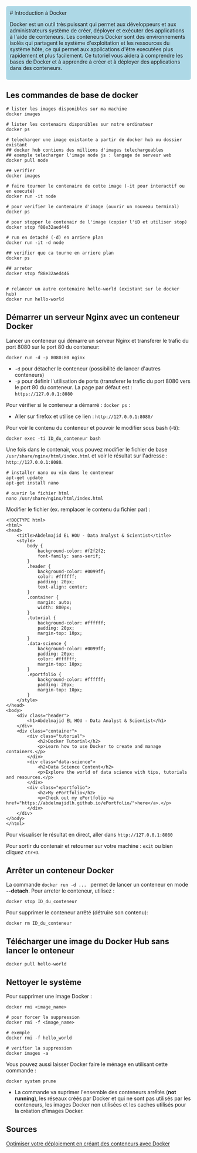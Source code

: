 <div style="background-color: #ADD8E6; padding: 10px; border-radius: 5px;">
# Introduction à Docker

Docker est un outil très puissant qui permet aux développeurs et aux administrateurs système de créer, déployer et exécuter des applications à l'aide de conteneurs. Les conteneurs Docker sont des environnements isolés qui partagent le système d'exploitation et les ressources du système hôte, ce qui permet aux applications d'être executées plus rapidement et plus facilement. Ce tutoriel vous aidera à comprendre les bases de Docker et à apprendre à créer et à déployer des applications dans des conteneurs.
</div>

## Les commandes de base de docker
```
# lister les images disponibles sur ma machine
docker images

# lister les contenairs disponibles sur notre ordinateur
docker ps

# telecharger une image existante a partir de docker hub ou dossier existant
## docker hub contiens des millions d'images telechargeables
## exemple telecharger l'image node js : langage de serveur web
docker pull node

## verifier
docker images

# faire tourner le contenaire de cette image (-it pour interactif ou en executé)
docker run -it node 

# pour verifier le contenaire d'image (ouvrir un nouveau terminal)
docker ps

# pour stopper le contenair de l'image (copier l'iD et utiliser stop)
docker stop f88e32aed446

# run en detaché (-d) en arriere plan
docker run -it -d node

## verifier que ca tourne en arriere plan
docker ps

## arreter 
docker stop f88e32aed446


# relancer un autre contenaire hello-world (existant sur le docker hub)
docker run hello-world
```

## Démarrer un serveur Nginx avec un conteneur Docker
Lancer un conteneur qui démarre un serveur Nginx et transferer le trafic du port 8080 sur le port 80 du conteneur:
```
docker run -d -p 8080:80 nginx
```

* `-d` pour détacher le conteneur (possibilité de lancer d'autres conteneurs)
* `-p` pour définir l'utilisation de ports (transferer le trafic du port 8080 vers le port 80 du conteneur. La page par défaut est : `https://127.0.0.1:8080`

Pour vérifier si le conteneur a démarré : `docker ps` :
* Aller sur firefox et utilise ce lien : `http://127.0.0.1:8080/`

Pour voir le contenu du conteneur et pouvoir le modifier sous bash (-ti):

```
docker exec -ti ID_du_conteneur bash
```
Une fois dans le contenair, vous pouvez modifier le fichier de base `/usr/share/nginx/html/index.html` et voir le résultat sur l'adresse  : `http://127.0.0.1:8080`.

```
# installer nano ou vim dans le conteneur
apt-get update
apt-get install nano

# ouvrir le fichier html 
nano /usr/share/nginx/html/index.html
```

Modifier le fichier (ex. remplacer le contenu du fichier par) :
```
<!DOCTYPE html>
<html>
<head>
    <title>Abdelmajid EL HOU - Data Analyst & Scientist</title>
    <style>
        body {
            background-color: #f2f2f2;
            font-family: sans-serif;
        }
        .header {
            background-color: #0099ff;
            color: #ffffff;
            padding: 20px;
            text-align: center;
        }
        .container {
            margin: auto;
            width: 800px;
        }
        .tutorial {
            background-color: #ffffff;
            padding: 20px;
            margin-top: 10px;
        }
        .data-science {
            background-color: #0099ff;
            padding: 20px;
            color: #ffffff;
            margin-top: 10px;
        }
        .eportfolio {
            background-color: #ffffff;
            padding: 20px;
            margin-top: 10px;
        }
    </style>
</head>
<body>
    <div class="header">
        <h1>Abdelmajid EL HOU - Data Analyst & Scientist</h1>
    </div>
    <div class="container">
        <div class="tutorial">
            <h2>Docker Tutorial</h2>
            <p>Learn how to use Docker to create and manage containers.</p>
        </div>
        <div class="data-science">
            <h2>Data Science Content</h2>
            <p>Explore the world of data science with tips, tutorials and resources.</p>
        </div>
        <div class="eportfolio">
            <h2>My ePortfolio</h2>
            <p>Check out my ePortfolio <a href="https://abdelmajidlh.github.io/ePortfolio/">here</a>.</p>
        </div>
    </div>
</body>
</html>
```

Pour visualiser le résultat en direct, aller dans `http://127.0.0.1:8080` <br>

Pour sortir du contenair et retourner sur votre machine : `exit` ou bien cliquez `ctr+D`.

## Arrêter un conteneur Docker
La commande `docker run -d ... ` permet de lancer un conteneur en mode **--detach**. Pour arreter le conteneur, utilisez : <br>
```
docker stop ID_du_conteneur
```

Pour supprimer le conteneur arrêté (détruire son contenu): <br>
```
docker rm ID_du_conteneur
```


## Télécharger une image du Docker Hub sans lancer le onteneur
```
docker pull hello-world
```

## Nettoyer le système
Pour supprimer une image Docker : <br>
```
docker rmi <image_name>

# pour forcer la suppression
docker rmi -f <image_name>

# exemple
docker rmi -f hello_world

# verifier la suppression
docker images -a
```

Vous pouvez aussi laisser Docker faire le ménage en utilisant cette commande : <br>

```
docker system prune
```

* La commande va suprimer l'ensemble des conteneurs arrếtés (**not running**), les réseaux créés par Docker et qui ne sont pas utilisés par les conteneurs, les images Docker non utilisées et les caches utilisés pour la création d'images Docker.
## Sources
[Optimiser votre déploiement en créant des conteneurs avec Docker]()
